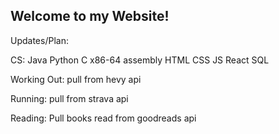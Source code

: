 ## Welcome to my Website!

Updates/Plan:

CS:
Java
Python
C
x86-64 assembly
HTML
CSS
JS
React
SQL

Working Out:
pull from hevy api

Running:
pull from strava api

Reading:
Pull books read from goodreads api

